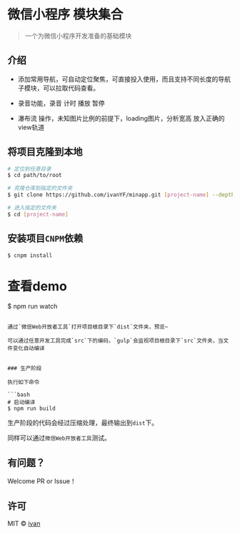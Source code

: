 # 微信小程序 模块集合

> 一个为微信小程序开发准备的基础模块


## 介绍

- 添加常用导航，可自动定位聚焦，可直接投入使用，而且支持不同长度的导航子模块，可以拉取代码查看。

- 录音功能，录音 计时 播放 暂停

- 瀑布流 操作，未知图片比例的前提下，loading图片，分析宽高 放入正确的view轨道


## 将项目克隆到本地

```bash
# 定位到任意目录
$ cd path/to/root

# 克隆仓库到指定的文件夹
$ git clone https://github.com/ivanYF/minapp.git [project-name] --depth 1

# 进入指定的文件夹
$ cd [project-name]
```

## 安装项目`CNPM`依赖

```bash
$ cnpm install
```

# 查看demo
$ npm run watch
```

通过`微信Web开放者工具`打开项目根目录下`dist`文件夹，预览~

可以通过任意开发工具完成`src`下的编码，`gulp`会监视项目根目录下`src`文件夹，当文件变化自动编译


### 生产阶段

执行如下命令

```bash
# 启动编译
$ npm run build
```

生产阶段的代码会经过压缩处理，最终输出到`dist`下。

同样可以通过`微信Web开放者工具`测试。



## 有问题？

Welcome PR or Issue！


## 许可

MIT &copy; [ivan](https://github.com/ivanYF)
